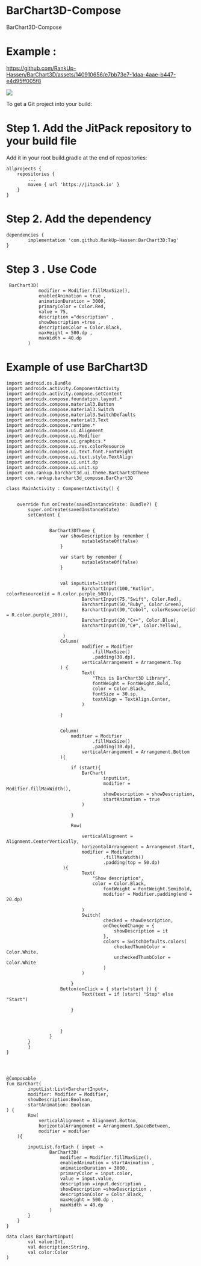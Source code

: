 # BarChart3D-Compose
BarChart3D-Compose


# Example :

https://github.com/RankUp-Hassen/BarChart3D/assets/140910656/e7bb73e7-1daa-4aae-b447-e4d95ff005f8




[![](https://jitpack.io/v/RankUp-Hassen/BarChart3D-Compose.svg)](https://jitpack.io/#RankUp-Hassen/BarChart3D-Compose)

To get a Git project into your build:

# Step 1. Add the JitPack repository to your build file


Add it in your root build.gradle at the end of repositories:

	allprojects {
		repositories {
			...
			maven { url 'https://jitpack.io' }
		}
	}
# Step 2. Add the dependency

	dependencies {
	        implementation 'com.github.RankUp-Hassen:BarChart3D:Tag'
	}


# Step 3 . Use Code

	 BarChart3D(
                modifier = Modifier.fillMaxSize(),
                enabledAnimation = true ,
                animationDuration = 3000,
                primaryColor = Color.Red,
                value = 75,
                description ="description" ,
                showDescription =true ,
                descriptionColor = Color.Black,
                maxHeight = 500.dp ,
                maxWidth = 40.dp
            )

# Example of use BarChart3D
	
	import android.os.Bundle
	import androidx.activity.ComponentActivity
	import androidx.activity.compose.setContent
	import androidx.compose.foundation.layout.*
	import androidx.compose.material3.Button
	import androidx.compose.material3.Switch
	import androidx.compose.material3.SwitchDefaults
	import androidx.compose.material3.Text
	import androidx.compose.runtime.*
	import androidx.compose.ui.Alignment
	import androidx.compose.ui.Modifier
	import androidx.compose.ui.graphics.*
	import androidx.compose.ui.res.colorResource
	import androidx.compose.ui.text.font.FontWeight
	import androidx.compose.ui.text.style.TextAlign
	import androidx.compose.ui.unit.dp
	import androidx.compose.ui.unit.sp
	import com.rankup.barchart3d.ui.theme.BarChart3DTheme
	import com.rankup.barchart3d_compose.BarChart3D

	class MainActivity : ComponentActivity() {


    	override fun onCreate(savedInstanceState: Bundle?) {
        	super.onCreate(savedInstanceState)
        	setContent {


            		BarChart3DTheme {
                		var showDescription by remember {
                    			mutableStateOf(false)
                		}

               		 	var start by remember {
                    			mutableStateOf(false)
                		}


                		val inputList=listOf(
                    			BarchartInput(100,"Kotlin", colorResource(id = R.color.purple_500)),
                    			BarchartInput(75,"Swift", Color.Red),
                    			BarchartInput(50,"Ruby", Color.Green),
                    			BarchartInput(30,"Cobol", colorResource(id = R.color.purple_200)),
                    			BarchartInput(20,"C++", Color.Blue),
                    			BarchartInput(10,"C#", Color.Yellow),

                   		 )
                		Column(
                    			modifier = Modifier
                        			.fillMaxSize()
                        			.padding(30.dp),
                    			verticalArrangement = Arrangement.Top
                		) {
                    			Text(
                        			"This is BarChart3D Library",
                        			fontWeight = FontWeight.Bold,
                        			color = Color.Black,
                        			fontSize = 30.sp,
                        			textAlign = TextAlign.Center,
                    			)

                		}


                		Column(
                   			modifier = Modifier
                        			.fillMaxSize()
                        			.padding(30.dp),
                    			verticalArrangement = Arrangement.Bottom
                		){

                    		if (start){
                        		BarChart(
                            			inputList,
                            			modifier = Modifier.fillMaxWidth(),
                            			showDescription = showDescription,
                            			startAnimation = true
                        		)

                    		}

                    		Row(

                        		verticalAlignment = Alignment.CenterVertically,
                        		horizontalArrangement = Arrangement.Start,
                        		modifier = Modifier
                            			.fillMaxWidth()
                            			.padding(top = 50.dp)
                   		 ){
                        		Text(
                           			"Show description",
                           			color = Color.Black,
                            			fontWeight = FontWeight.SemiBold,
                            			modifier = Modifier.padding(end = 20.dp)

                        		)
                        		Switch(
                            			checked = showDescription,
                            			onCheckedChange = {
                                			showDescription = it
                            			},
                            			colors = SwitchDefaults.colors(
                                			checkedThumbColor = Color.White,
                                			uncheckedThumbColor = Color.White
                            			)
                        		)

                    		}
                   		Button(onClick = { start=!start }) {
                        		Text(text = if (start) "Stop" else "Start")

                    		}



                		}
            		}
        	}
    		}
	}




	@Composable
	fun BarChart(
    		inputList:List<BarchartInput>,
    		modifier: Modifier = Modifier,
    		showDescription:Boolean,
    		startAnimation: Boolean
	) {
    		Row(
        		verticalAlignment = Alignment.Bottom,
        		horizontalArrangement = Arrangement.SpaceBetween,
        		modifier = modifier
    	){

        	inputList.forEach { input ->
            		BarChart3D(
                		modifier = Modifier.fillMaxSize(),
                		enabledAnimation = startAnimation ,
                		animationDuration = 3000,
                		primaryColor = input.color,
                		value = input.value,
                		description =input.description ,
                		showDescription =showDescription ,
                		descriptionColor = Color.Black,
                		maxHeight = 500.dp ,
                		maxWidth = 40.dp
            		)
        	}
    	}
	}

	data class BarchartInput(
    		val value:Int,
    		val description:String,
    		val color:Color
	)



	
	




